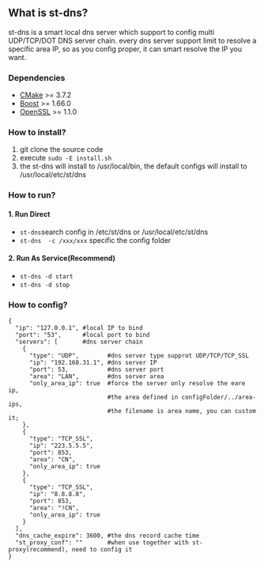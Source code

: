 ## What is st-dns?  
st-dns is a smart local dns server which support to config multi UDP/TCP/DOT DNS server chain. every dns server support limit to resolve a specific area IP, so as you config proper, it can smart resolve the IP you want.  

### Dependencies
- [CMake](https://cmake.org/) >= 3.7.2
- [Boost](http://www.boost.org/) >= 1.66.0
- [OpenSSL](https://www.openssl.org/) >= 1.1.0

### How to install?  
1. git clone the source code
2. execute ```sudo -E install.sh```
3. the st-dns will install to /usr/local/bin, the default configs will install to /usr/local/etc/st/dns

### How to run?  
#### 1. Run Direct  
*  `st-dns`search config in /etc/st/dns or /usr/local/etc/st/dns
*  `st-dns  -c /xxx/xxx`  specific the config folder
#### 2. Run As Service(Recommend)
*  `st-dns -d start`  
*  `st-dns -d stop`  

### How to config?  
```
{
  "ip": "127.0.0.1", #local IP to bind
  "port": "53",      #local port to bind
  "servers": [       #dns server chain
    {
      "type": "UDP",        #dns server type supprot UDP/TCP/TCP_SSL
      "ip": "192.168.31.1", #dns server IP
      "port": 53,           #dns server port
      "area": "LAN",        #dns server area
      "only_area_ip": true  #force the server only resolve the eare ip, 
                            #the area defined in configFolder/../area-ips, 
                            #the filename is area name, you can custom it;
    },
    {
      "type": "TCP_SSL",
      "ip": "223.5.5.5",
      "port": 853,
      "area": "CN",
      "only_area_ip": true
    },
    {
      "type": "TCP_SSL",
      "ip": "8.8.8.8",
      "port": 853,
      "area": "!CN",
      "only_area_ip": true
    }
  ],
  "dns_cache_expire": 3600, #the dns record cache time
  "st_proxy_conf": ""       #when use together with st-proxy(recommend), need to config it
}
```

     

